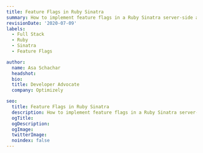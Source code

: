 ```yaml
---
title: Feature Flags in Ruby Sinatra
summary: How to implement feature flags in a Ruby Sinatra server-side application using Optimizely Rollouts.
revisionDate: '2020-07-09'
labels:
  - Full Stack
  - Ruby
  - Sinatra
  - Feature Flags

author:
  name: Asa Schachar
  headshot:
  bio:
  title: Developer Advocate
  company: Optimizely

seo:
  title: Feature Flags in Ruby Sinatra
  description: How to implement feature flags in a Ruby Sinatra server-side application using Optimizely Rollouts
  ogTitle:
  ogDescription:
  ogImage:
  twitterImage:
  noindex: false
---
```

